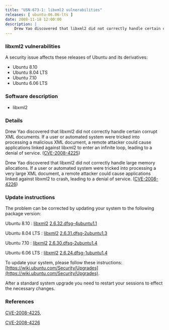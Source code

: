```yaml
---
title: "USN-673-1: libxml2 vulnerabilities"
releases: [ ubuntu-06.06-lts ]
date: 2008-11-18 12:00:00
description: |
    Drew Yao discovered that libxml2 did not correctly handle certain corrupt XML documents.  If a user or automated system were tricked into processing a malicious XML document, a remote attacker could cause applications linked against libxml2 to enter an infinite loop, leading to a denial of service. ([CVE-2008-4225](http://people.ubuntu.com/~ubuntu-security/cve/CVE-2008-4225))
--- 
```

 
### libxml2 vulnerabilities

A security issue affects these releases of Ubuntu and its derivatives:

* Ubuntu 8.10
* Ubuntu 8.04 LTS
* Ubuntu 7.10
* Ubuntu 6.06 LTS

### Software description

* libxml2 

### Details

Drew Yao discovered that libxml2 did not correctly handle certain corrupt XML documents. If a user or automated system were tricked into processing a malicious XML document, a remote attacker could cause applications linked against libxml2 to enter an infinite loop, leading to a denial of service. ([CVE-2008-4225](http://people.ubuntu.com/~ubuntu-security/cve/CVE-2008-4225))

Drew Yao discovered that libxml2 did not correctly handle large memory allocations. If a user or automated system were tricked into processing a very large XML document, a remote attacker could cause applications linked against libxml2 to crash, leading to a denial of service. ([CVE-2008-4226](http://people.ubuntu.com/~ubuntu-security/cve/CVE-2008-4226)) 

### Update instructions

The problem can be corrected by updating your system to the following package version:

Ubuntu 8.10
 : [libxml2](https://launchpad.net/ubuntu/+source/libxml2) <span> [2.6.32.dfsg-4ubuntu1.1](https://launchpad.net/ubuntu/+source/libxml2/2.6.32.dfsg-4ubuntu1.1) </span> 

Ubuntu 8.04 LTS
 : [libxml2](https://launchpad.net/ubuntu/+source/libxml2) <span> [2.6.31.dfsg-2ubuntu1.3](https://launchpad.net/ubuntu/+source/libxml2/2.6.31.dfsg-2ubuntu1.3) </span> 

Ubuntu 7.10
 : [libxml2](https://launchpad.net/ubuntu/+source/libxml2) <span> [2.6.30.dfsg-2ubuntu1.4](https://launchpad.net/ubuntu/+source/libxml2/2.6.30.dfsg-2ubuntu1.4) </span> 

Ubuntu 6.06 LTS
 : [libxml2](https://launchpad.net/ubuntu/+source/libxml2) <span> [2.6.24.dfsg-1ubuntu1.4](https://launchpad.net/ubuntu/+source/libxml2/2.6.24.dfsg-1ubuntu1.4) </span> 

To update your system, please follow these instructions: [https://wiki.ubuntu.com/Security/Upgrades](https://wiki.ubuntu.com/Security/Upgrades).

After a standard system upgrade you need to restart your sessions to effect the necessary changes. 

### References

 [CVE-2008-4225](http://people.ubuntu.com/~ubuntu-security/cve/CVE-2008-4225), 

 [CVE-2008-4226](http://people.ubuntu.com/~ubuntu-security/cve/CVE-2008-4226)
 
